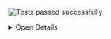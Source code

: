 ![Tests passed successfully](https://img.shields.io/badge/tests-67%20passed%2C%2012%20skipped-success)

<details><summary>Open Details</summary>
<p>

## ✔️ <a id='user-content-r0' href='#r0'>fixtures/external/SilentNotes.trx</a>
|Total|Passed|Failed|Skipped|Time|
|---:|---:|---:|---:|---:|
|79|67✔️|-|12✖️|1s|

<details><summary>Open Suit Details</summary>
<p>

|Test suite|Passed|Failed|Skipped|Time|
|:---|---:|---:|---:|---:|
|[VanillaCloudStorageClientTest.CloudStorageCredentialsTest](#r0s0)|6✔️|-|-|30ms|
|[VanillaCloudStorageClientTest.CloudStorageProviders.DropboxCloudStorageClientTest](#r0s1)|2✔️|-|3✖️|101ms|
|[VanillaCloudStorageClientTest.CloudStorageProviders.FtpCloudStorageClientTest](#r0s2)|4✔️|-|3✖️|166ms|
|[VanillaCloudStorageClientTest.CloudStorageProviders.GmxCloudStorageClientTest](#r0s3)|2✔️|-|-|7ms|
|[VanillaCloudStorageClientTest.CloudStorageProviders.GoogleCloudStorageClientTest](#r0s4)|1✔️|-|3✖️|40ms|
|[VanillaCloudStorageClientTest.CloudStorageProviders.OnedriveCloudStorageClientTest](#r0s5)|1✔️|-|3✖️|15ms|
|[VanillaCloudStorageClientTest.CloudStorageProviders.WebdavCloudStorageClientTest](#r0s6)|5✔️|-|-|16ms|
|[VanillaCloudStorageClientTest.CloudStorageTokenTest](#r0s7)|9✔️|-|-|0ms|
|[VanillaCloudStorageClientTest.OAuth2.AuthorizationResponseErrorTest](#r0s8)|3✔️|-|-|3ms|
|[VanillaCloudStorageClientTest.OAuth2.OAuth2UtilsTest](#r0s9)|9✔️|-|-|12ms|
|[VanillaCloudStorageClientTest.OAuth2CloudStorageClientTest](#r0s10)|5✔️|-|-|13ms|
|[VanillaCloudStorageClientTest.SecureStringExtensionsTest](#r0s11)|7✔️|-|-|0ms|
|[VanillaCloudStorageClientTest.SerializeableCloudStorageCredentialsTest](#r0s12)|13✔️|-|-|43ms|

</p>
</details>


<details><summary>Open Tests Detail</summary>
<p>

#### ✔️ <a id='user-content-r0s0' href='#r0s0'>VanillaCloudStorageClientTest.CloudStorageCredentialsTest</a>
```
✔️ AreEqualWorksWithDifferentPassword
✔️ AreEqualWorksWithSameContent
✔️ CorrectlyConvertsSecureStringToString
✔️ CorrectlyConvertsStringToSecureString
✔️ ValidateAcceptsValidCredentials
✔️ ValidateRejectsInvalidCredentials
```
#### ✔️ <a id='user-content-r0s1' href='#r0s1'>VanillaCloudStorageClientTest.CloudStorageProviders.DropboxCloudStorageClientTest</a>
```
✔️ FileLifecycleWorks
✖️ ReallyDoFetchToken
✖️ ReallyDoOpenAuthorizationPageInBrowser
✖️ ReallyDoRefreshToken
✔️ ThrowsAccessDeniedExceptionWithInvalidToken
```
#### ✔️ <a id='user-content-r0s2' href='#r0s2'>VanillaCloudStorageClientTest.CloudStorageProviders.FtpCloudStorageClientTest</a>
```
✔️ FileLifecycleWorks
✔️ SanitizeCredentials_ChangesInvalidPrefix
✔️ SecureSslConnectionWorks
✔️ ThrowsWithHttpInsteadOfFtp
✖️ ThrowsWithInvalidPassword
✖️ ThrowsWithInvalidUrl
✖️ ThrowsWithInvalidUsername
```
#### ✔️ <a id='user-content-r0s3' href='#r0s3'>VanillaCloudStorageClientTest.CloudStorageProviders.GmxCloudStorageClientTest</a>
```
✔️ ChoosesCorrectUrlForGmxComEmail
✔️ ChoosesCorrectUrlForGmxNetEmail
```
#### ✔️ <a id='user-content-r0s4' href='#r0s4'>VanillaCloudStorageClientTest.CloudStorageProviders.GoogleCloudStorageClientTest</a>
```
✔️ FileLifecycleWorks
✖️ ReallyDoFetchToken
✖️ ReallyDoOpenAuthorizationPageInBrowser
✖️ ReallyDoRefreshToken
```
#### ✔️ <a id='user-content-r0s5' href='#r0s5'>VanillaCloudStorageClientTest.CloudStorageProviders.OnedriveCloudStorageClientTest</a>
```
✔️ FileLifecycleWorks
✖️ ReallyDoFetchToken
✖️ ReallyDoOpenAuthorizationPageInBrowser
✖️ ReallyDoRefreshToken
```
#### ✔️ <a id='user-content-r0s6' href='#r0s6'>VanillaCloudStorageClientTest.CloudStorageProviders.WebdavCloudStorageClientTest</a>
```
✔️ FileLifecycleWorks
✔️ ParseGmxWebdavResponseCorrectly
✔️ ParseStratoWebdavResponseCorrectly
✔️ ThrowsWithInvalidPath
✔️ ThrowsWithInvalidUsername
```
#### ✔️ <a id='user-content-r0s7' href='#r0s7'>VanillaCloudStorageClientTest.CloudStorageTokenTest</a>
```
✔️ AreEqualWorksWithNullDate
✔️ AreEqualWorksWithSameContent
✔️ NeedsRefreshReturnsFalseForTokenFlow
✔️ NeedsRefreshReturnsFalseIfNotExpired
✔️ NeedsRefreshReturnsTrueIfExpired
✔️ NeedsRefreshReturnsTrueIfNoExpirationDate
✔️ SetExpiryDateBySecondsWorks
✔️ SetExpiryDateBySecondsWorksWithNull
✔️ SetExpiryDateBySecondsWorksWithVeryShortPeriod
```
#### ✔️ <a id='user-content-r0s8' href='#r0s8'>VanillaCloudStorageClientTest.OAuth2.AuthorizationResponseErrorTest</a>
```
✔️ ParsesAllErrorCodesCorrectly
✔️ ParsesNullErrorCodeCorrectly
✔️ ParsesUnknownErrorCodeCorrectly
```
#### ✔️ <a id='user-content-r0s9' href='#r0s9'>VanillaCloudStorageClientTest.OAuth2.OAuth2UtilsTest</a>
```
✔️ BuildAuthorizationRequestUrlEscapesParameters
✔️ BuildAuthorizationRequestUrlLeavesOutOptionalParameters
✔️ BuildAuthorizationRequestUrlThrowsWithMissingRedirectUrlForTokenFlow
✔️ BuildAuthorizationRequestUrlUsesAllParameters
✔️ BuildAuthorizationRequestUrlUsesCodeVerifier
✔️ ParseRealWorldDropboxRejectResponse
✔️ ParseRealWorldDropboxSuccessResponse
✔️ ParseRealWorldGoogleRejectResponse
✔️ ParseRealWorldGoogleSuccessResponse
```
#### ✔️ <a id='user-content-r0s10' href='#r0s10'>VanillaCloudStorageClientTest.OAuth2CloudStorageClientTest</a>
```
✔️ BuildOAuth2AuthorizationRequestUrlWorks
✔️ FetchTokenCanInterpretGoogleResponse
✔️ FetchTokenReturnsNullForDeniedAccess
✔️ FetchTokenThrowsWithWrongState
✔️ RefreshTokenCanInterpretGoogleResponse
```
#### ✔️ <a id='user-content-r0s11' href='#r0s11'>VanillaCloudStorageClientTest.SecureStringExtensionsTest</a>
```
✔️ AreEqualsWorksCorrectly
✔️ CorrectlyConvertsSecureStringToString
✔️ CorrectlyConvertsSecureStringToUnicodeBytes
✔️ CorrectlyConvertsSecureStringToUtf8Bytes
✔️ CorrectlyConvertsStringToSecureString
✔️ CorrectlyConvertsUnicodeBytesToSecureString
✔️ CorrectlyConvertsUtf8BytesToSecureString
```
#### ✔️ <a id='user-content-r0s12' href='#r0s12'>VanillaCloudStorageClientTest.SerializeableCloudStorageCredentialsTest</a>
```
✔️ DecryptAfterDesrializationCanReadAllPropertiesBack
✔️ DecryptAfterDesrializationRespectsNullProperties
✔️ EncryptBeforeSerializationProtectsAllNecessaryProperties
✔️ EncryptBeforeSerializationRespectsNullProperties
✔️ SerializedDatacontractCanBeReadBack
✔️ SerializedDatacontractDoesNotContainNullProperties
✔️ SerializedDatacontractDoesNotContainPlaintextData
✔️ SerializedJsonCanBeReadBack
✔️ SerializedJsonDoesNotContainNullProperties
✔️ SerializedJsonDoesNotContainPlaintextData
✔️ SerializedXmlCanBeReadBack
✔️ SerializedXmlDoesNotContainNullProperties
✔️ SerializedXmlDoesNotContainPlaintextData
```

</p>
</details>


</p>
</details>
